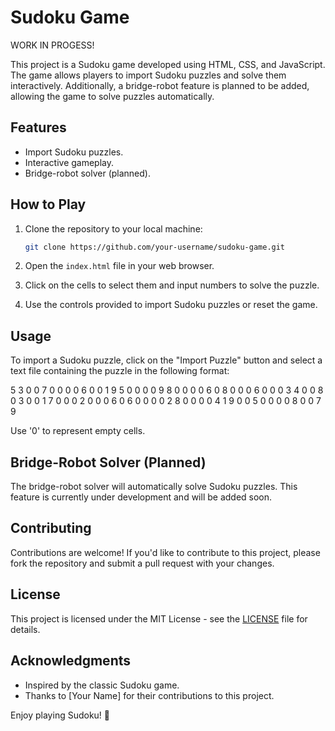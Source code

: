 # Sudoku Game

WORK IN PROGESS! 

This project is a Sudoku game developed using HTML, CSS, and JavaScript. The game allows players to import Sudoku puzzles and solve them interactively. Additionally, a bridge-robot feature is planned to be added, allowing the game to solve puzzles automatically.

## Features

- Import Sudoku puzzles.
- Interactive gameplay.
- Bridge-robot solver (planned).

## How to Play

1. Clone the repository to your local machine:

    ```bash
    git clone https://github.com/your-username/sudoku-game.git
    ```

2. Open the `index.html` file in your web browser.

3. Click on the cells to select them and input numbers to solve the puzzle.

4. Use the controls provided to import Sudoku puzzles or reset the game.

## Usage

To import a Sudoku puzzle, click on the "Import Puzzle" button and select a text file containing the puzzle in the following format:

5 3 0 0 7 0 0 0 0
6 0 0 1 9 5 0 0 0
0 9 8 0 0 0 0 6 0
8 0 0 0 6 0 0 0 3
4 0 0 8 0 3 0 0 1
7 0 0 0 2 0 0 0 6
0 6 0 0 0 0 2 8 0
0 0 0 4 1 9 0 0 5
0 0 0 0 8 0 0 7 9


Use '0' to represent empty cells.

## Bridge-Robot Solver (Planned)

The bridge-robot solver will automatically solve Sudoku puzzles. This feature is currently under development and will be added soon.

## Contributing

Contributions are welcome! If you'd like to contribute to this project, please fork the repository and submit a pull request with your changes.

## License

This project is licensed under the MIT License - see the [LICENSE](LICENSE) file for details.

## Acknowledgments

- Inspired by the classic Sudoku game.
- Thanks to [Your Name] for their contributions to this project.

Enjoy playing Sudoku! 🧩
